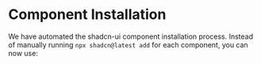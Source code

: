 # Component Installation

We have automated the shadcn-ui component installation process. Instead of manually running `npx shadcn@latest add` for each component, you can now use: